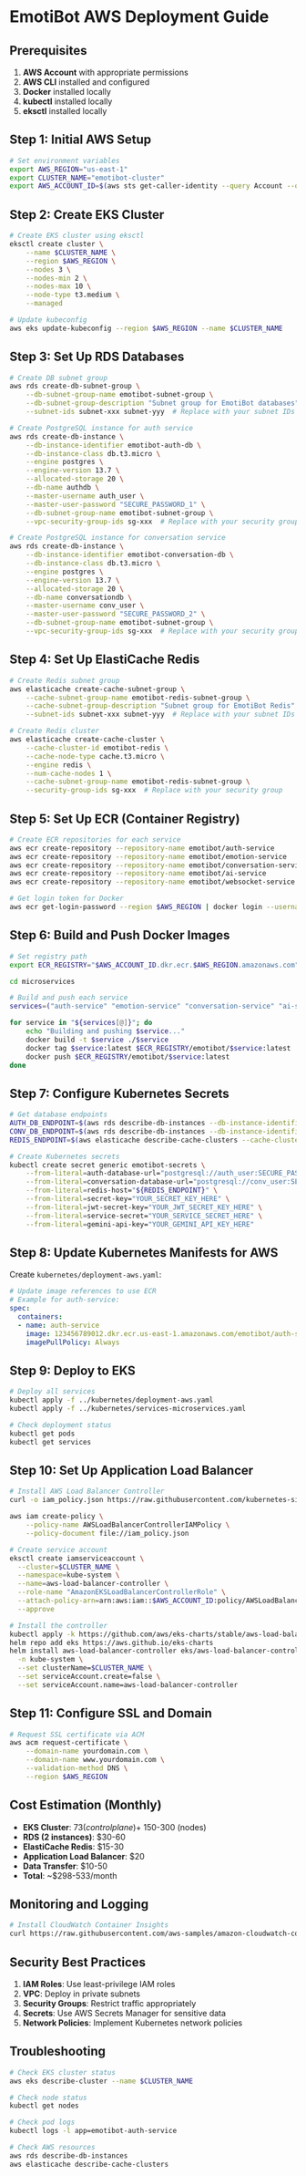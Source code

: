 # EmotiBot AWS Deployment Guide

## Prerequisites

1. **AWS Account** with appropriate permissions
2. **AWS CLI** installed and configured
3. **Docker** installed locally
4. **kubectl** installed locally
5. **eksctl** installed locally

## Step 1: Initial AWS Setup

```bash
# Set environment variables
export AWS_REGION="us-east-1"
export CLUSTER_NAME="emotibot-cluster"
export AWS_ACCOUNT_ID=$(aws sts get-caller-identity --query Account --output text)
```

## Step 2: Create EKS Cluster

```bash
# Create EKS cluster using eksctl
eksctl create cluster \
    --name $CLUSTER_NAME \
    --region $AWS_REGION \
    --nodes 3 \
    --nodes-min 2 \
    --nodes-max 10 \
    --node-type t3.medium \
    --managed

# Update kubeconfig
aws eks update-kubeconfig --region $AWS_REGION --name $CLUSTER_NAME
```

## Step 3: Set Up RDS Databases

```bash
# Create DB subnet group
aws rds create-db-subnet-group \
    --db-subnet-group-name emotibot-subnet-group \
    --db-subnet-group-description "Subnet group for EmotiBot databases" \
    --subnet-ids subnet-xxx subnet-yyy  # Replace with your subnet IDs

# Create PostgreSQL instance for auth service
aws rds create-db-instance \
    --db-instance-identifier emotibot-auth-db \
    --db-instance-class db.t3.micro \
    --engine postgres \
    --engine-version 13.7 \
    --allocated-storage 20 \
    --db-name authdb \
    --master-username auth_user \
    --master-user-password "SECURE_PASSWORD_1" \
    --db-subnet-group-name emotibot-subnet-group \
    --vpc-security-group-ids sg-xxx  # Replace with your security group

# Create PostgreSQL instance for conversation service
aws rds create-db-instance \
    --db-instance-identifier emotibot-conversation-db \
    --db-instance-class db.t3.micro \
    --engine postgres \
    --engine-version 13.7 \
    --allocated-storage 20 \
    --db-name conversationdb \
    --master-username conv_user \
    --master-user-password "SECURE_PASSWORD_2" \
    --db-subnet-group-name emotibot-subnet-group \
    --vpc-security-group-ids sg-xxx  # Replace with your security group
```

## Step 4: Set Up ElastiCache Redis

```bash
# Create Redis subnet group
aws elasticache create-cache-subnet-group \
    --cache-subnet-group-name emotibot-redis-subnet-group \
    --cache-subnet-group-description "Subnet group for EmotiBot Redis" \
    --subnet-ids subnet-xxx subnet-yyy  # Replace with your subnet IDs

# Create Redis cluster
aws elasticache create-cache-cluster \
    --cache-cluster-id emotibot-redis \
    --cache-node-type cache.t3.micro \
    --engine redis \
    --num-cache-nodes 1 \
    --cache-subnet-group-name emotibot-redis-subnet-group \
    --security-group-ids sg-xxx  # Replace with your security group
```

## Step 5: Set Up ECR (Container Registry)

```bash
# Create ECR repositories for each service
aws ecr create-repository --repository-name emotibot/auth-service
aws ecr create-repository --repository-name emotibot/emotion-service
aws ecr create-repository --repository-name emotibot/conversation-service
aws ecr create-repository --repository-name emotibot/ai-service
aws ecr create-repository --repository-name emotibot/websocket-service

# Get login token for Docker
aws ecr get-login-password --region $AWS_REGION | docker login --username AWS --password-stdin $AWS_ACCOUNT_ID.dkr.ecr.$AWS_REGION.amazonaws.com
```

## Step 6: Build and Push Docker Images

```bash
# Set registry path
export ECR_REGISTRY="$AWS_ACCOUNT_ID.dkr.ecr.$AWS_REGION.amazonaws.com"

cd microservices

# Build and push each service
services=("auth-service" "emotion-service" "conversation-service" "ai-service" "websocket-service")

for service in "${services[@]}"; do
    echo "Building and pushing $service..."
    docker build -t $service ./$service
    docker tag $service:latest $ECR_REGISTRY/emotibot/$service:latest
    docker push $ECR_REGISTRY/emotibot/$service:latest
done
```

## Step 7: Configure Kubernetes Secrets

```bash
# Get database endpoints
AUTH_DB_ENDPOINT=$(aws rds describe-db-instances --db-instance-identifier emotibot-auth-db --query 'DBInstances[0].Endpoint.Address' --output text)
CONV_DB_ENDPOINT=$(aws rds describe-db-instances --db-instance-identifier emotibot-conversation-db --query 'DBInstances[0].Endpoint.Address' --output text)
REDIS_ENDPOINT=$(aws elasticache describe-cache-clusters --cache-cluster-id emotibot-redis --show-cache-node-info --query 'CacheClusters[0].CacheNodes[0].Endpoint.Address' --output text)

# Create Kubernetes secrets
kubectl create secret generic emotibot-secrets \
    --from-literal=auth-database-url="postgresql://auth_user:SECURE_PASSWORD_1@${AUTH_DB_ENDPOINT}:5432/authdb" \
    --from-literal=conversation-database-url="postgresql://conv_user:SECURE_PASSWORD_2@${CONV_DB_ENDPOINT}:5432/conversationdb" \
    --from-literal=redis-host="${REDIS_ENDPOINT}" \
    --from-literal=secret-key="YOUR_SECRET_KEY_HERE" \
    --from-literal=jwt-secret-key="YOUR_JWT_SECRET_KEY_HERE" \
    --from-literal=service-secret="YOUR_SERVICE_SECRET_HERE" \
    --from-literal=gemini-api-key="YOUR_GEMINI_API_KEY_HERE"
```

## Step 8: Update Kubernetes Manifests for AWS

Create `kubernetes/deployment-aws.yaml`:

```yaml
# Update image references to use ECR
# Example for auth-service:
spec:
  containers:
  - name: auth-service
    image: 123456789012.dkr.ecr.us-east-1.amazonaws.com/emotibot/auth-service:latest
    imagePullPolicy: Always
```

## Step 9: Deploy to EKS

```bash
# Deploy all services
kubectl apply -f ../kubernetes/deployment-aws.yaml
kubectl apply -f ../kubernetes/services-microservices.yaml

# Check deployment status
kubectl get pods
kubectl get services
```

## Step 10: Set Up Application Load Balancer

```bash
# Install AWS Load Balancer Controller
curl -o iam_policy.json https://raw.githubusercontent.com/kubernetes-sigs/aws-load-balancer-controller/v2.4.4/docs/install/iam_policy.json

aws iam create-policy \
    --policy-name AWSLoadBalancerControllerIAMPolicy \
    --policy-document file://iam_policy.json

# Create service account
eksctl create iamserviceaccount \
  --cluster=$CLUSTER_NAME \
  --namespace=kube-system \
  --name=aws-load-balancer-controller \
  --role-name "AmazonEKSLoadBalancerControllerRole" \
  --attach-policy-arn=arn:aws:iam::$AWS_ACCOUNT_ID:policy/AWSLoadBalancerControllerIAMPolicy \
  --approve

# Install the controller
kubectl apply -k https://github.com/aws/eks-charts/stable/aws-load-balancer-controller/crds
helm repo add eks https://aws.github.io/eks-charts
helm install aws-load-balancer-controller eks/aws-load-balancer-controller \
  -n kube-system \
  --set clusterName=$CLUSTER_NAME \
  --set serviceAccount.create=false \
  --set serviceAccount.name=aws-load-balancer-controller
```

## Step 11: Configure SSL and Domain

```bash
# Request SSL certificate via ACM
aws acm request-certificate \
    --domain-name yourdomain.com \
    --domain-name www.yourdomain.com \
    --validation-method DNS \
    --region $AWS_REGION
```

## Cost Estimation (Monthly)

- **EKS Cluster**: $73 (control plane) + ~$150-300 (nodes)
- **RDS (2 instances)**: $30-60
- **ElastiCache Redis**: $15-30
- **Application Load Balancer**: $20
- **Data Transfer**: $10-50
- **Total**: ~$298-533/month

## Monitoring and Logging

```bash
# Install CloudWatch Container Insights
curl https://raw.githubusercontent.com/aws-samples/amazon-cloudwatch-container-insights/latest/k8s-deployment-manifest-templates/deployment-mode/daemonset/container-insights-monitoring/quickstart/cwagent-fluentd-quickstart.yaml | sed "s/{{cluster_name}}/$CLUSTER_NAME/;s/{{region_name}}/$AWS_REGION/" | kubectl apply -f -
```

## Security Best Practices

1. **IAM Roles**: Use least-privilege IAM roles
2. **VPC**: Deploy in private subnets
3. **Security Groups**: Restrict traffic appropriately
4. **Secrets**: Use AWS Secrets Manager for sensitive data
5. **Network Policies**: Implement Kubernetes network policies

## Troubleshooting

```bash
# Check EKS cluster status
aws eks describe-cluster --name $CLUSTER_NAME

# Check node status
kubectl get nodes

# Check pod logs
kubectl logs -l app=emotibot-auth-service

# Check AWS resources
aws rds describe-db-instances
aws elasticache describe-cache-clusters
``` 